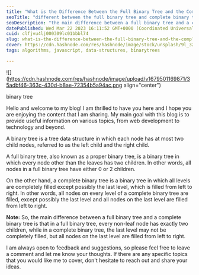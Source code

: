 ```yaml
---
title: "What is the Difference Between the Full Binary Tree and the Complete Binary Tree?"
seoTitle: "different between the full binary tree and complete binary tree"
seoDescription: "the main difference between a full binary tree and a complete binary tree is that in a full binary tree, every non-leaf node has exactly two children, while"
datePublished: Wed Mar 22 2023 16:11:52 GMT+0000 (Coordinated Universal Time)
cuid: clfjvu4lj000309lc01bbbl74
slug: what-is-the-difference-between-the-full-binary-tree-and-the-complete-binary-tree
cover: https://cdn.hashnode.com/res/hashnode/image/stock/unsplash/9l_326FISzk/upload/a0774bb1e520b74db8a922d03fb7dd3a.jpeg
tags: algorithms, javascript, data-structures, binarytrees

---
```


![](https://cdn.hashnode.com/res/hashnode/image/upload/v1679501169871/35adbf46-363c-430d-b8ae-72354b5a94ac.png align="center")

binary tree

Hello and welcome to my blog! I am thrilled to have you here and I hope you are enjoying the content that I am sharing. My main goal with this blog is to provide useful information on various topics, from web development to technology and beyond.

A binary tree is a tree data structure in which each node has at most two child nodes, referred to as the left child and the right child.

A full binary tree, also known as a proper binary tree, is a binary tree in which every node other than the leaves has two children. In other words, all nodes in a full binary tree have either 0 or 2 children.

On the other hand, a complete binary tree is a binary tree in which all levels are completely filled except possibly the last level, which is filled from left to right. In other words, all nodes on every level of a complete binary tree are filled, except possibly the last level and all nodes on the last level are filled from left to right.

**Note:** So, the main difference between a full binary tree and a complete binary tree is that in a full binary tree, every non-leaf node has exactly two children, while in a complete binary tree, the last level may not be completely filled, but all nodes on the last level are filled from left to right.

I am always open to feedback and suggestions, so please feel free to leave a comment and let me know your thoughts. If there are any specific topics that you would like me to cover, don't hesitate to reach out and share your ideas.